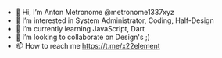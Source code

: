 - 👋 Hi, I’m Anton Metronome @metronome1337xyz
- 👀 I’m interested in System Administrator, Coding, Half-Design
- 🌱 I’m currently learning JavaScript, Dart
- 💞️ I’m looking to collaborate on Design's ;)
- 📫 How to reach me https://t.me/x22element

<!---
metronome1337xyz/metronome1337xyz is a ✨ special ✨ repository because its `README.md` (this file) appears on your GitHub profile.
You can click the Preview link to take a look at your changes.
--->
